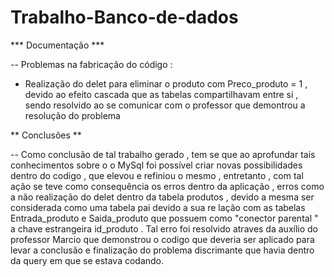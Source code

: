 # Trabalho-Banco-de-dados

*** Documentação ***


-- Problemas na fabricação do código :

- Realização do delet para eliminar o produto com Preco_produto = 1 , 
devido ao efeito cascada que as tabelas compartilhavam entre si ,
sendo resolvido ao se comunicar com o professor que demontrou 
a resolução do problema 


** Conclusões **

-- Como conclusão de tal trabalho gerado , tem se que ao aprofundar tais conhecimentos sobre o o MySql
foi possível criar novas possibilidades dentro do codigo , que elevou e refiniou o mesmo , entretanto ,
com tal ação se teve como consequência os erros dentro da aplicação , erros como a não realização do 
delet dentro da tabela produtos , devido a mesma ser considerada como uma tabela pai devido a sua re
lação com as tabelas Entrada_produto e Saida_produto que possuem como "conector parental "  a chave 
estrangeira id_produto . Tal erro foi resolvido atraves da auxílio do professor Marcio que demonstrou
o codigo que deveria ser aplicado para levar a conclusão e finalização do problema discrimante que 
havia dentro da query em que se estava codando.
